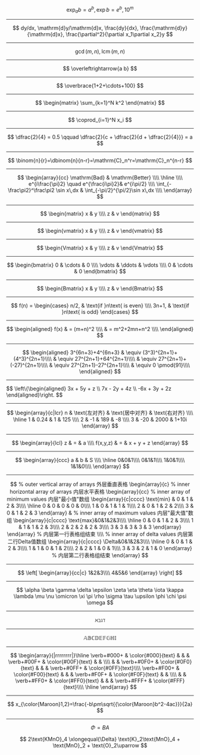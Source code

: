 $$
\exp_a b = a^b, \exp b = e^b, 10^m
$$

---

$$
dy/dx, \mathrm{d}y/\mathrm{d}x, \frac{dy}{dx}, \frac{\mathrm{d}y}{\mathrm{d}x}, \frac{\partial^2}{\partial x_1\partial x_2}y
$$

---

$$
\gcd(m, n), \operatorname{lcm}(m, n)
$$

---

$$
\overleftrightarrow{a b}
$$

---

$$
\overbrace{1+2+\cdots+100}
$$

---

$$
\begin{matrix} \sum_{k=1}^N k^2 \end{matrix}
$$

---

$$
\coprod_{i=1}^N x_i
$$

---

$$
\dfrac{2}{4} = 0.5 \qquad \dfrac{2}{c + \dfrac{2}{d + \dfrac{2}{4}}} = a
$$

---

$$
\binom{n}{r}=\dbinom{n}{n-r}=\mathrm{C}_n^r=\mathrm{C}_n^{n-r}
$$

---

$$
\begin{array}{cc}
\mathrm{Bad} & \mathrm{Better} \\\\
\hline \\\\
e^{i\frac{\pi}2} \quad e^{\frac{i\pi}2}& e^{i\pi/2} \\\\
\int_{-\frac\pi2}^\frac\pi2 \sin x\,dx & \int_{-\pi/2}^{\pi/2}\sin x\,dx \\\\
\end{array}
$$

---

$$
\begin{matrix}
x & y \\\\
z & v
\end{matrix}
$$

---

$$
\begin{vmatrix}
x & y \\\\
z & v
\end{vmatrix}
$$

---

$$
\begin{Vmatrix}
x & y \\\\
z & v
\end{Vmatrix}
$$

---

$$
\begin{bmatrix}
0      & \cdots & 0      \\\\
\vdots & \ddots & \vdots \\\\
0      & \cdots & 0
\end{bmatrix}
$$

---

$$
\begin{Bmatrix}
x & y \\\\
z & v
\end{Bmatrix}
$$

---

$$
f(n) =
\begin{cases}
n/2,  & \text{if }n\text{ is even} \\\\
3n+1, & \text{if }n\text{ is odd}
\end{cases}
$$

---

$$
\begin{aligned}
f(x) & = (m+n)^2 \\\\
& = m^2+2mn+n^2 \\\\
\end{aligned}
$$

---

$$
\begin{aligned}
3^{6n+3}+4^{6n+3}
& \equiv (3^3)^{2n+1}+(4^3)^{2n+1}\\\\  
& \equiv 27^{2n+1}+64^{2n+1}\\\\  
& \equiv 27^{2n+1}+(-27)^{2n+1}\\\\
& \equiv 27^{2n+1}-27^{2n+1}\\\\
& \equiv 0 \pmod{91}\\\\
\end{aligned}
$$

---

$$
\left\\{\begin{aligned}
3x + 5y +  z \\\\
7x - 2y + 4z \\\\
-6x + 3y + 2z
\end{aligned}\right.
$$

---

$$
\begin{array}{c|lcr}
n & \text{左对齐} & \text{居中对齐} & \text{右对齐} \\\\
\hline
1 & 0.24 & 1 & 125 \\\\
2 & -1 & 189 & -8 \\\\
3 & -20 & 2000 & 1+10i
\end{array}
$$

---

$$
\begin{array}{lcl}
z        & = & a \\\\
f(x,y,z) & = & x + y + z
\end{array}
$$

---

$$
\begin{array}{ccc}
a & b & S \\\\
\hline
0&0&1\\\\
0&1&1\\\\
1&0&1\\\\
1&1&0\\\\
\end{array}
$$

---

$$
% outer vertical array of arrays 外层垂直表格
\begin{array}{c}
% inner horizontal array of arrays 内层水平表格
\begin{array}{cc}
% inner array of minimum values 内层"最小值"数组
\begin{array}{c|cccc}
\text{min} & 0 & 1 & 2 & 3\\\\
\hline
0 & 0 & 0 & 0 & 0\\\\
1 & 0 & 1 & 1 & 1\\\\
2 & 0 & 1 & 2 & 2\\\\
3 & 0 & 1 & 2 & 3
\end{array}
&
% inner array of maximum values 内层"最大值"数组
\begin{array}{c|cccc}
\text{max}&0&1&2&3\\\\
\hline
0 & 0 & 1 & 2 & 3\\\\
1 & 1 & 1 & 2 & 3\\\\
2 & 2 & 2 & 2 & 3\\\\
3 & 3 & 3 & 3 & 3
\end{array}
\end{array}
% 内层第一行表格组结束
\\\\
% inner array of delta values 内层第二行Delta值数组
\begin{array}{c|cccc}
\Delta&0&1&2&3\\\\
\hline
0 & 0 & 1 & 2 & 3\\\\
1 & 1 & 0 & 1 & 2\\\\
2 & 2 & 1 & 0 & 1\\\\
3 & 3 & 2 & 1 & 0
\end{array}
% 内层第二行表格组结束
\end{array}
$$

---

$$
\left[
\begin{array}{cc|c}
1&2&3\\\\
4&5&6
\end{array}
\right]
$$

---

$$
\alpha \beta \gamma \delta \epsilon \zeta \eta \theta \iota \kappa \lambda \mu \nu \omicron \xi \pi \rho \sigma \tau \upsilon \phi \chi \psi \omega
$$

---

$$
\aleph \beth \gimel \daleth
$$

---

$$
\mathbb{ABCDEFGHI}
$$

---

$$
\begin{array}{|rrrrrrrr|}\hline
\verb+#000+ & \color{#000}{text} & & &
\verb+#00F+ & \color{#00F}{text} & & \\\\
& & \verb+#0F0+ & \color{#0F0}{text} &
& & \verb+#0FF+ & \color{#0FF}{text}\\\\
\verb+#F00+ & \color{#F00}{text} & & &
\verb+#F0F+ & \color{#F0F}{text} & & \\\\
& & \verb+#FF0+ & \color{#FF0}{text} &
& & \verb+#FFF+ & \color{#FFF}{text}\\\\
\hline
\end{array}
$$

---

$$
x_{\color{Maroon}1,2}=\frac{-b\pm\sqrt{{\color{Maroon}b^2-4ac}}}{2a}
$$

---

$$
\Phi = B A
$$

$$
2\text{KMnO}_4 \xlongequal{\Delta} \text{K}_2\text{MnO}_4 + \text{MnO}_2 + \text{O}_2\uparrow
$$
